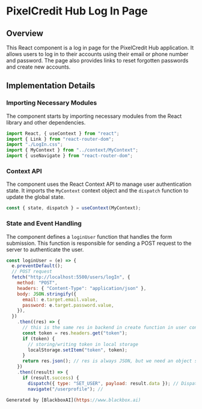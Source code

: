  # PixelCredit Hub Log In Page

## Overview
This React component is a log in page for the PixelCredit Hub application. It allows users to log in to their accounts using their email or phone number and password. The page also provides links to reset forgotten passwords and create new accounts.

## Implementation Details

### Importing Necessary Modules
The component starts by importing necessary modules from the React library and other dependencies.

```javascript
import React, { useContext } from "react";
import { Link } from "react-router-dom";
import "./LogIn.css";
import { MyContext } from "../context/MyContext";
import { useNavigate } from "react-router-dom";
```

### Context API
The component uses the React Context API to manage user authentication state. It imports the `MyContext` context object and the `dispatch` function to update the global state.

```javascript
const { state, dispatch } = useContext(MyContext);
```

### State and Event Handling
The component defines a `loginUser` function that handles the form submission. This function is responsible for sending a POST request to the server to authenticate the user.

```javascript
const loginUser = (e) => {
  e.preventDefault();
  // POST request
  fetch("http://localhost:5500/users/logIn", {
    method: "POST",
    headers: { "Content-Type": "application/json" },
    body: JSON.stringify({
      email: e.target.email.value,
      password: e.target.password.value,
    }),
  })
    .then((res) => {
      // this is the same res in backend in create function in user controler which is res.send({ msg: "welcome back", foundUser });
      const token = res.headers.get("token");
      if (token) {
        // storing/writing token in local storage
        localStorage.setItem("token", token);
      }
      return res.json(); // res is always JSON, but we need an object so we write this line to be able to work in React
    })
    .then((result) => {
      if (result.success) {
        dispatch({ type: "SET_USER", payload: result.data }); // Dispatch action to set user in global state
        navigate("/userprofile"); // 

Generated by [BlackboxAI](https://www.blackbox.ai)